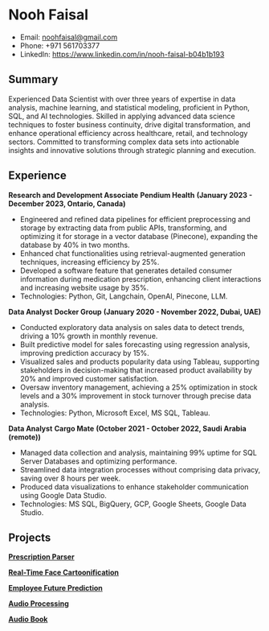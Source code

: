 

# Nooh Faisal

- Email: noohfaisal@gmail.com 
- Phone: +971 561703377
- LinkedIn: https://www.linkedin.com/in/nooh-faisal-b04b1b193 

## Summary

Experienced Data Scientist with over three years of expertise in data analysis, machine learning, and statistical modeling, proficient in Python, SQL, and AI technologies. Skilled in applying advanced data science techniques to foster business continuity, drive digital transformation, and enhance operational efficiency across healthcare, retail, and technology sectors. Committed to transforming complex data sets into actionable insights and innovative solutions through strategic planning and execution.

## Experience

**Research and Development Associate**
**Pendium Health** **(January 2023 - December 2023, Ontario, Canada)**                    
- Engineered and refined data pipelines for efficient preprocessing and storage by extracting data from public APIs, transforming, and optimizing it for storage in a vector database (Pinecone), expanding the database by 40% in two months.
- Enhanced chat functionalities using retrieval-augmented generation techniques, increasing efficiency by 25%.
- Developed a software feature that generates detailed consumer information during medication prescription, enhancing client interactions and increasing website usage by 35%.
- Technologies: Python, Git, Langchain, OpenAI, Pinecone, LLM.

**Data Analyst**
**Docker Group** **(January 2020 - November 2022, Dubai, UAE)**  
- Conducted exploratory data analysis on sales data to detect trends, driving a 10% growth in monthly revenue.
- Built predictive model for sales forecasting using regression analysis, improving prediction accuracy by 15%.
- Visualized sales and products popularity data using Tableau, supporting stakeholders in decision-making that increased product availability by 20% and improved customer satisfaction.
- Oversaw inventory management, achieving a 25% optimization in stock levels and a 30% improvement in stock turnover through precise data analysis.
- Technologies: Python, Microsoft Excel, MS SQL, Tableau.

**Data Analyst**
**Cargo Mate** **(October 2021 - October 2022, Saudi Arabia (remote))**  
- Managed data collection and analysis, maintaining 99% uptime for SQL Server Databases and optimizing performance.
- Streamlined data integration processes without comprising data privacy, saving over 8 hours per week.
- Produced data visualizations to enhance stakeholder communication using Google Data Studio.
- Technologies: MS SQL, BigQuery, GCP, Google Sheets, Google Data Studio.

## Projects

[**Prescription Parser**](https://github.com/noohfaisal/Projects/tree/main/Real-Time%20Face%20Cartoonification) 

[**Real-Time Face Cartoonification**](https://github.com/noohfaisal/Projects/tree/main/Real-Time%20Face%20Cartoonification)

[**Employee Future Prediction**](https://github.com/noohfaisal/Projects/tree/main/Employee%20Future%20Prediction)

[**Audio Processing**](https://github.com/noohfaisal/Projects/tree/main/Audio_Processing)

[**Audio Book**](https://github.com/noohfaisal/Projects/tree/main/Audio%20Book)

